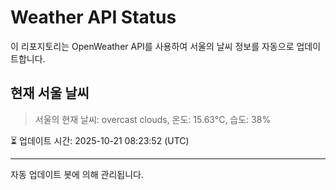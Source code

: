 
# Weather API Status

이 리포지토리는 OpenWeather API를 사용하여 서울의 날씨 정보를 자동으로 업데이트합니다.

## 현재 서울 날씨
> 서울의 현재 날씨: overcast clouds, 온도: 15.63°C, 습도: 38%

⏳ 업데이트 시간: 2025-10-21 08:23:52 (UTC)

---
자동 업데이트 봇에 의해 관리됩니다.
